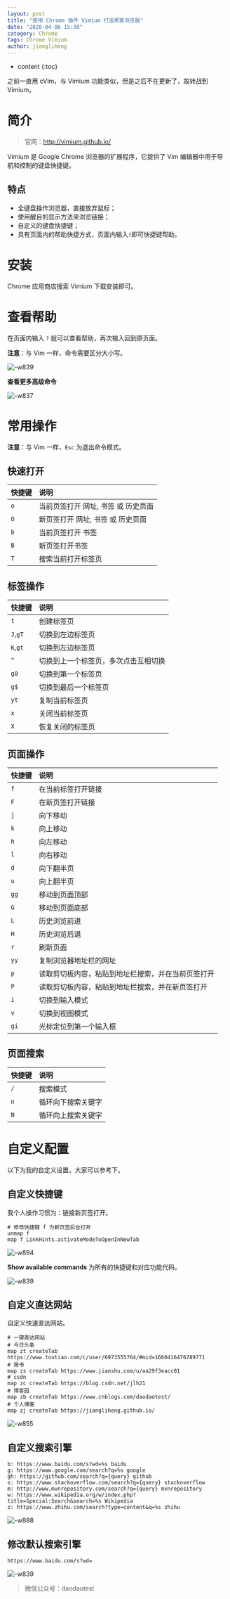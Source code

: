 ```yaml
---
layout: post
title: "使用 Chrome 插件 Vimium 打造黑客浏览器"
date: "2020-04-06 15:30"
category: Chrome
tags: Chrome Vimium
author: jiangliheng
---
```

* content
{:toc}

之前一直用 cVim，与 Vimium 功能类似，但是之后不在更新了，故转战到 Vimium。



# 简介

> 官网：http://vimium.github.io/

Vimium 是 Google Chrome 浏览器的扩展程序，它提供了 Vim 编辑器中用于导航和控制的键盘快捷键。


## 特点
- 全键盘操作浏览器，直接放弃鼠标；
- 使用醒目的显示方法来浏览链接；
- 自定义的键盘快捷键；
- 具有页面内的帮助快捷方式，页面内输入```?```即可快捷键帮助。

# 安装

Chrome 应用商店搜索 Vimium 下载安装即可。

# 查看帮助

在页面内输入 ```?``` 就可以查看帮助，再次输入回到原页面。

**注意**：与 Vim 一样，命令需要区分大小写。

![-w839](/assets/images/chrome/vimium/15861451830605.jpg)

**查看更多高级命令**

![-w837](/assets/images/chrome/vimium/15861454880680.jpg)

# 常用操作

**注意**：与 Vim 一样，```Esc``` 为退出命令模式。

## 快速打开

快捷键|说明
:----|:----
```o``` | 		当前页签打开 网址, 书签 或 历史页面
```O``` |		新页签打开 网址, 书签 或 历史页面
```b``` |		当前页签打开 书签
```B``` |		新页签打开书签
```T``` |		搜索当前打开标签页

## 标签操作

快捷键|说明
:----|:----
```t``` | 创建标签页
```J```,```gT``` | 切换到左边标签页
```K```,```gt``` | 切换到左边标签页
```^``` | 	切换到上一个标签页，多次点击互相切换
```g0``` |	切换到第一个标签页
```g$``` |	切换到最后一个标签页
```yt``` |	复制当前标签页
```x``` | 关闭当前标签页
```X``` | 恢复关闭的标签页

## 页面操作

快捷键|说明
:----|:----
```f``` |	在当前标签打开链接
```F``` |	在新页签打开链接
```j```	|	向下移动
```k``` |	向上移动
```h``` |	向左移动
```l``` |	向右移动
```d``` |	向下翻半页
```u``` |	向上翻半页
```gg``` |	移动到页面顶部
```G``` |	移动到页面底部
```L``` | 历史浏览前进
```H``` | 历史浏览后退
```r``` |	刷新页面
```yy``` |	复制浏览器地址栏的网址
```p``` |	读取剪切板内容，粘贴到地址栏搜索，并在当前页签打开
```P``` |	读取剪切板内容，粘贴到地址栏搜索，并在新页签打开
```i``` |	切换到输入模式
```v``` |	切换到视图模式
```gi``` |	光标定位到第一个输入框

## 页面搜索

快捷键|说明
:----|:----
```/``` |		搜索模式
```n``` |		循环向下搜索关键字
```N``` |		循环向上搜索关键字

# 自定义配置

以下为我的自定义设置，大家可以参考下。

## 自定义快捷键

我个人操作习惯为：链接新页签打开。

```
# 修改快捷键 f 为新页签后台打开
unmap f
map f LinkHints.activateModeToOpenInNewTab
```

![-w894](/assets/images/chrome/vimium/15861563447627.jpg)

**Show available commands** 为所有的快捷键和对应功能代码。

![-w839](/assets/images/chrome/vimium/15861565095090.jpg)

## 自定义直达网站

自定义快速直达网站。

```
# 一键直达网站
# 今日头条
map zt createTab https://www.toutiao.com/c/user/6973555764/#mid=1660416476789771
# 简书
map zs createTab https://www.jianshu.com/u/aa29f3eacc01
# csdn
map zc createTab https://blog.csdn.net/jlh21
# 博客园
map zb createTab https://www.cnblogs.com/daodaotest/
# 个人博客
map zj createTab https://jiangliheng.github.io/
```

![-w855](/assets/images/chrome/vimium/15861571974543.jpg)

## 自定义搜索引擎

```
b: https://www.baidu.com/s?wd=%s baidu
g: https://www.google.com/search?q=%s google
gh: https://github.com/search?q={query} github
s: https://www.stackoverflow.com/search?q={query} stackoverflow
m: http://www.mvnrepository.com/search?q={query} mvnrepository
w: https://www.wikipedia.org/w/index.php?title=Special:Search&search=%s Wikipedia
z: https://www.zhihu.com/search?type=content&q=%s zhihu
```

![-w888](/assets/images/chrome/vimium/15861553101422.jpg)

## 修改默认搜索引擎

```
https://www.baidu.com/s?wd=
```

![-w839](/assets/images/chrome/vimium/15861553380200.jpg)

> 微信公众号：daodaotest
